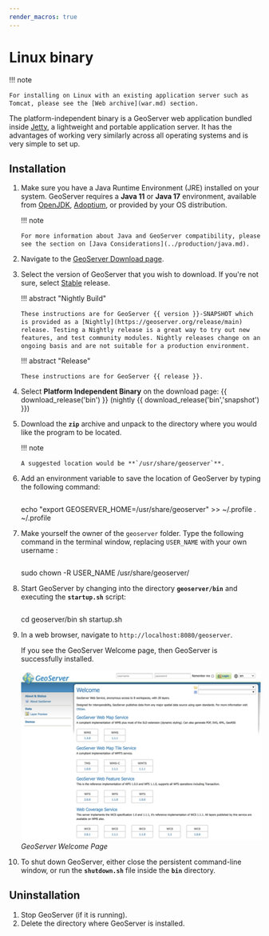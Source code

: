 ```yaml
---
render_macros: true
---
```


# Linux binary

!!! note

    For installing on Linux with an existing application server such as Tomcat, please see the [Web archive](war.md) section.

The platform-independent binary is a GeoServer web application bundled inside [Jetty](http://eclipse.org/jetty/), a lightweight and portable application server. It has the advantages of working very similarly across all operating systems and is very simple to set up.

## Installation

1.  Make sure you have a Java Runtime Environment (JRE) installed on your system. GeoServer requires a **Java 11** or **Java 17** environment, available from [OpenJDK](https://openjdk.java.net), [Adoptium](https://adoptium.net), or provided by your OS distribution.

    !!! note

        For more information about Java and GeoServer compatibility, please see the section on [Java Considerations](../production/java.md).

2.  Navigate to the [GeoServer Download page](https://geoserver.org/download).

3.  Select the version of GeoServer that you wish to download. If you're not sure, select [Stable](https://geoserver.org/release/stable) release.

    !!! abstract "Nightly Build"

        These instructions are for GeoServer {{ version }}-SNAPSHOT which is provided as a [Nightly](https://geoserver.org/release/main) release. Testing a Nightly release is a great way to try out new features, and test community modules. Nightly releases change on an ongoing basis and are not suitable for a production environment.

    !!! abstract "Release"

        These instructions are for GeoServer {{ release }}.

4.  Select **Platform Independent Binary** on the download page: {{ download_release('bin') }} (nightly {{ download_release('bin','snapshot') }})

5.  Download the **`zip`** archive and unpack to the directory where you would like the program to be located.

    !!! note

        A suggested location would be **`/usr/share/geoserver`**.

6.  Add an environment variable to save the location of GeoServer by typing the following command:

    ``` bash
    ```

    echo "export GEOSERVER_HOME=/usr/share/geoserver" >> \~/.profile . \~/.profile

7.  Make yourself the owner of the `geoserver` folder. Type the following command in the terminal window, replacing `USER_NAME` with your own username :

    ``` bash
    ```

    sudo chown -R USER_NAME /usr/share/geoserver/

8.  Start GeoServer by changing into the directory **`geoserver/bin`** and executing the **`startup.sh`** script:

    ``` bash
    ```

    cd geoserver/bin sh startup.sh

9.  In a web browser, navigate to `http://localhost:8080/geoserver`.

    If you see the GeoServer Welcome page, then GeoServer is successfully installed.

    ![](images/success.png)
    *GeoServer Welcome Page*

10. To shut down GeoServer, either close the persistent command-line window, or run the **`shutdown.sh`** file inside the **`bin`** directory.

## Uninstallation

1.  Stop GeoServer (if it is running).
2.  Delete the directory where GeoServer is installed.
